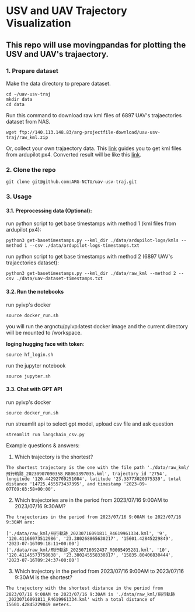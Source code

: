 # USV and UAV Trajectory Visualization
## This repo will use **movingpandas** for plotting the USV and UAV's trajaectory.

### 1. Prepare dataset
Make the data directory to prepare dataset.
```
cd ~/uav-usv-traj
mkdir data
cd data
```

Run this command to download raw kml files of 6897 UAV's trajaectories dataset from NAS.
```
wget ftp://140.113.148.83/arg-projectfile-download/uav-usv-traj/raw_kml.zip
```

Or, collect your own trajaectory data. This [link](https://docs.google.com/document/d/1mWLEjzz1vDetMLI1GxP4AXXHkgWak5V9Ur3kOQ9WKCw/edit?usp=sharing) guides you to get kml files from ardupilot px4. Converted result will be like this [link](http://gofile.me/773h8/XKIs8EA2K). 


### 2. Clone the repo
```
git clone git@github.com:ARG-NCTU/uav-usv-traj.git
```

### 3. Usage
#### 3.1. Preprocessing data (Optional): 
run python script to get base timestamps with method 1 (kml files from ardupilot px4):
```
python3 get-basetimestamps.py --kml_dir ./data/ardupilot-logs/kmls --method 1 --csv ./data/ardupilot-logs-timestamps.txt
```
run python script to get base timestamps with method 2 (6897 UAV's trajaectories dataset):
```
python3 get-basetimestamps.py --kml_dir ./data/raw_kml --method 2 --csv ./data/uav-dataset-timestamps.txt
```

#### 3.2. Run the notebooks 
run pyivp's docker 
```
source docker_run.sh
```
you will run the argnctu/pyivp:latest docker image and the current directory will be mounted to /workspace.

**loging hugging face with token**: 
```
source hf_login.sh
```

run the jupyter notebook
```
source jupyter.sh
```

#### 3.3. Chat with GPT API
run pyivp's docker 
```
source docker_run.sh
```

run streamlit api to select gpt model, upload csv file and ask question
```
streamlit run langchain_csv.py
```

Example questions & answers:

1. Which trajectory is the shortest?
```
The shortest trajectory is the one with the file path './data/raw_kml/飛行軌跡_20230907090358_R8061397035.kml', trajectory id '2754', longitude '120.44292709251084', latitude '23.38773020975339', total distance '14725.455573437395', and timestamp '2023-09-07T09:03:58+00:00'.
```


2. Which trajectories are in the period from 2023/07/16 9:00AM to 2023/07/16 9:30AM?
```
The trajectories in the period from 2023/07/16 9:00AM to 2023/07/16 9:30AM are:

['./data/raw_kml/飛行軌跡_20230716091811_R4619961334.kml', '9', '120.41166073512986', '23.380268865630217', '15601.42845229849', '2023-07-16T09:18:11+00:00']
['./data/raw_kml/飛行軌跡_20230716092437_R0005495281.kml', '10', '120.41145573758638', '23.380245558330817', '15835.80406830444', '2023-07-16T09:24:37+00:00']
```


3. Which trajectory in the period from 2023/07/16 9:00AM to 2023/07/16 9:30AM is the shortest?
```
The trajectory with the shortest distance in the period from 2023/07/16 9:00AM to 2023/07/16 9:30AM is './data/raw_kml/飛行軌跡_20230716091811_R4619961334.kml' with a total distance of 15601.42845229849 meters.
```
